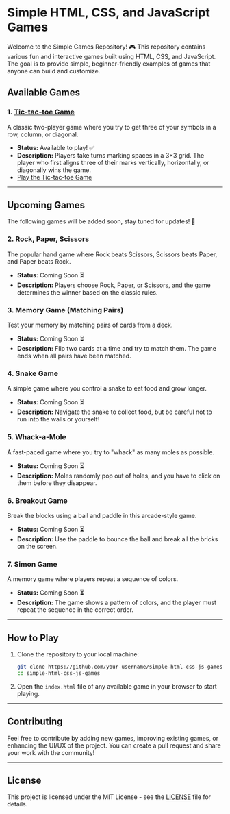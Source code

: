 # Simple HTML, CSS, and JavaScript Games

Welcome to the Simple Games Repository! 🎮 This repository contains various fun and interactive games built using HTML, CSS, and JavaScript. The goal is to provide simple, beginner-friendly examples of games that anyone can build and customize.

## Available Games

### 1. [Tic-tac-toe Game](./Tic-tac-toe-Game)
A classic two-player game where you try to get three of your symbols in a row, column, or diagonal.

- **Status:** Available to play! ✅
- **Description:** Players take turns marking spaces in a 3×3 grid. The player who first aligns three of their marks vertically, horizontally, or diagonally wins the game.
- [Play the Tic-tac-toe Game](./tic-tac-toe)

---

## Upcoming Games

The following games will be added soon, stay tuned for updates! 👾

### 2. Rock, Paper, Scissors
The popular hand game where Rock beats Scissors, Scissors beats Paper, and Paper beats Rock.

- **Status:** Coming Soon ⏳
- **Description:** Players choose Rock, Paper, or Scissors, and the game determines the winner based on the classic rules.

### 3. Memory Game (Matching Pairs)
Test your memory by matching pairs of cards from a deck.

- **Status:** Coming Soon ⏳
- **Description:** Flip two cards at a time and try to match them. The game ends when all pairs have been matched.

### 4. Snake Game
A simple game where you control a snake to eat food and grow longer.

- **Status:** Coming Soon ⏳
- **Description:** Navigate the snake to collect food, but be careful not to run into the walls or yourself!

### 5. Whack-a-Mole
A fast-paced game where you try to "whack" as many moles as possible.

- **Status:** Coming Soon ⏳
- **Description:** Moles randomly pop out of holes, and you have to click on them before they disappear.

### 6. Breakout Game
Break the blocks using a ball and paddle in this arcade-style game.

- **Status:** Coming Soon ⏳
- **Description:** Use the paddle to bounce the ball and break all the bricks on the screen.

### 7. Simon Game
A memory game where players repeat a sequence of colors.

- **Status:** Coming Soon ⏳
- **Description:** The game shows a pattern of colors, and the player must repeat the sequence in the correct order.

---

## How to Play

1. Clone the repository to your local machine:

    ```bash
    git clone https://github.com/your-username/simple-html-css-js-games.git
    cd simple-html-css-js-games
    ```

2. Open the `index.html` file of any available game in your browser to start playing.

---

## Contributing

Feel free to contribute by adding new games, improving existing games, or enhancing the UI/UX of the project. You can create a pull request and share your work with the community!

---

## License

This project is licensed under the MIT License - see the [LICENSE](./LICENSE) file for details.
